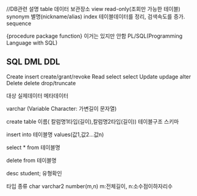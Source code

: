 //DB관련 설명
table  데이터 보관장소
view  read-only(조회만 가능한 테이블) 
synonym 별명(nickname/alias)
index 테이블데이터를 정리, 검색속도를 증가.
sequence

{procedure
package
function} 이거는 있지만 안함 PL/SQL(Programming Language with SQL)

SQL         DML         DDL
-------------------------------------------
Create      insert      create/grant/revoke
Read        select      select
Update      updage      alter
Delete      delete      drop/truncate


대상        실제데이터  메타데이터

varchar (Variable Character: 가변길이 문자열)

create table 이름( 칼럼명1타입(길이),칼럼명2타입(길이)) 테이블구조 스키마

insert into 테이블명 values(값1,값2...값n)

select * from 테이블명

delete from 테이블명

desc student; 유형확인

타입 종류
char
varchar2
number(m,n) m:전체길이, n:소수점이하자리수